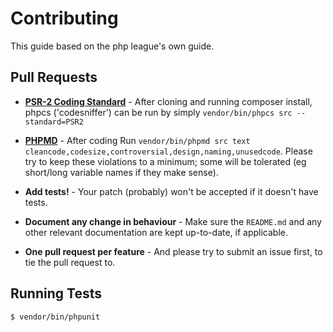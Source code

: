 # Contributing

This guide based on the php league's own guide.

## Pull Requests

- **[PSR-2 Coding Standard](https://github.com/php-fig/fig-standards/blob/master/accepted/PSR-2-coding-style-guide.md)** - After cloning and running composer install, phpcs ('codesniffer') can be run by simply ```vendor/bin/phpcs src --standard=PSR2```

- **[PHPMD](https://phpmd.org/)** - After coding Run ```vendor/bin/phpmd src text cleancode,codesize,controversial,design,naming,unusedcode```. Please try to keep these violations to a minimum; some will be tolerated (eg short/long variable names if they make sense).

- **Add tests!** - Your patch (probably) won't be accepted if it doesn't have tests.

- **Document any change in behaviour** - Make sure the `README.md` and any other relevant documentation are kept up-to-date, if applicable.

- **One pull request per feature** - And please try to submit an issue first, to tie the pull request to.


## Running Tests

``` bash
$ vendor/bin/phpunit
```
